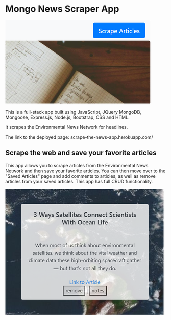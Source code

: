 # Mongo News Scraper App

!["HomePage"](/views/assets/images/scraper-home.png)

This is a full-stack app built using JavaScript, JQuery MongoDB, Mongoose, Express.js, Node.js, Bootstrap, CSS and HTML.

It scrapes the Environmental News Network for headlines.

The link to the deployed page: scrape-the-news-app.herokuapp.com/

## Scrape the web and save your favorite articles

This app allows you to scrape articles from the Environmental News Network and then save your favorite articles. You can then move over to the "Saved Articles" page and add comments to articles, as well as remove articles from your saved articles. This app has full CRUD functionality.

!["SavedArticle"](/views/assets/images/saved-articles.png)
